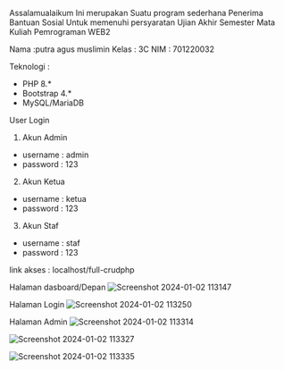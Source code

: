 Assalamualaikum Ini merupakan Suatu program sederhana Penerima Bantuan Sosial Untuk memenuhi persyaratan Ujian Akhir Semester Mata Kuliah Pemrograman WEB2

Nama   :putra agus muslimin
Kelas  : 3C
NIM    : 701220032

Teknologi :
- PHP 8.*
- Bootstrap 4.*
- MySQL/MariaDB

User Login
1. Akun Admin
- username : admin
- password : 123

2. Akun Ketua
- username : ketua
- password : 123

3. Akun Staf
- username : staf
- password : 123

link akses : localhost/full-crudphp

Halaman dasboard/Depan
![Screenshot 2024-01-02 113147](https://github.com/PutraAgusMuslimin/UAS-putraagusmuslimin-DataPenerimaBANSOS/assets/134085738/e438cdb3-e033-4f2d-ac7c-5692d2988f92)

Halaman Login
![Screenshot 2024-01-02 113250](https://github.com/PutraAgusMuslimin/UAS-putraagusmuslimin-DataPenerimaBANSOS/assets/134085738/6982f79e-6883-4faa-8a64-0d400ceb4c89)

Halaman Admin
![Screenshot 2024-01-02 113314](https://github.com/PutraAgusMuslimin/UAS-putraagusmuslimin-DataPenerimaBANSOS/assets/134085738/f58c0155-0bca-4485-b25a-4a7d5064dffd)

![Screenshot 2024-01-02 113327](https://github.com/PutraAgusMuslimin/UAS-putraagusmuslimin-DataPenerimaBANSOS/assets/134085738/705ec694-800f-4a49-9b64-5938f7eef091)

![Screenshot 2024-01-02 113335](https://github.com/PutraAgusMuslimin/UAS-putraagusmuslimin-DataPenerimaBANSOS/assets/134085738/b08af255-4902-4569-ab2a-f27fc3387ef6)






